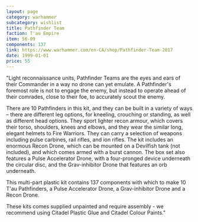 ```yaml
---
layout: page
category: warhammer
subcategory: wishlist
title: Pathfinder Team
faction: T'au Empire
item: 56-09
components: 137
link: https://www.warhammer.com/en-CA/shop/Pathfinder-Team-2017
date: 1999-01-01
price: 55
---
```


"Light reconnaissance units, Pathfinder Teams are the eyes and ears of their Commander in a way no drone can yet emulate. A Pathfinder's foremost role is not to engage the enemy, but instead to operate ahead of their comrades, close to their foe, to accurately scout the enemy.

There are 10 Pathfinders in this kit, and they can be built in a variety of ways – there are different leg options, for kneeling, crouching or standing, as well as different head options. They sport lighter recon armour, which covers their torso, shoulders, knees and elbows, and they wear the similar long, elegant helmets to Fire Warriors. They can carry a selection of weapons including pulse carbines, rail rifles, and ion rifles. The kit includes an enormous Recon Drone, which can be mounted on a Devilfish tank (not included), and which comes armed with a burst cannon. The box set also features a Pulse Accelerator Drone, with a four-pronged device underneath the circular disc, and the Grav-inhibitor Drone that features an orb underneath.

This multi-part plastic kit contains 137 components with which to make 10 T'au Pathfinders, a Pulse Accelerator Drone, a Grav-inhibitor Drone and a Recon Drone.

These kits comes supplied unpainted and require assembly - we recommend using Citadel Plastic Glue and Citadel Colour Paints."
